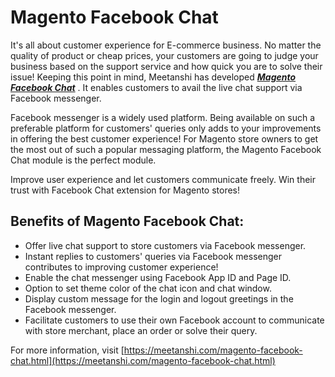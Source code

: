 # Magento Facebook Chat

It's all about customer experience for E-commerce business. No matter the quality of product or cheap prices, your customers are going to judge your business based on the support service and how quick you are to solve their issue! Keeping this point in mind, Meetanshi has developed [***Magento Facebook Chat***](https://meetanshi.com/magento-facebook-chat.html) . It enables customers to avail the live chat support via Facebook messenger.

Facebook messenger is a widely used platform. Being available on such a preferable platform for customers' queries only adds to your improvements in offering the best customer experience! For Magento store owners to get the most out of such a popular messaging platform, the Magento Facebook Chat module is the perfect module.

Improve user experience and let customers communicate freely. Win their trust with Facebook Chat extension for Magento stores!

## Benefits of Magento Facebook Chat:
* Offer live chat support to store customers via Facebook messenger.
* Instant replies to customers' queries via Facebook messenger contributes to improving customer experience!
* Enable the chat messenger using Facebook App ID and Page ID.
* Option to set theme color of the chat icon and chat window.
* Display custom message for the login and logout greetings in the Facebook messenger.
* Facilitate customers to use their own Facebook account to communicate with store merchant, place an order or solve their query.

For more information, visit [https://meetanshi.com/magento-facebook-chat.html](https://meetanshi.com/magento-facebook-chat.html)